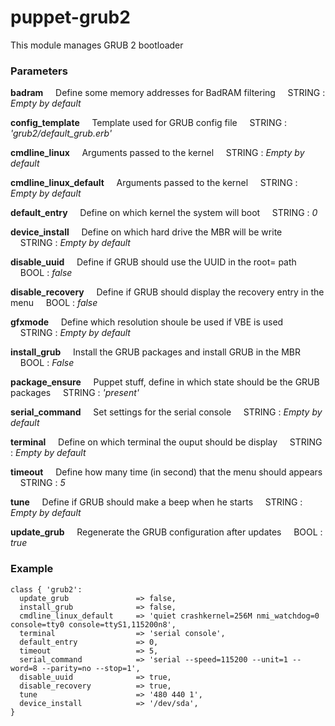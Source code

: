 puppet-grub2
============

This module manages GRUB 2 bootloader

### Parameters

**badram**
&nbsp;&nbsp;&nbsp;&nbsp;Define some memory addresses for BadRAM filtering
&nbsp;&nbsp;&nbsp;&nbsp;STRING : *Empty by default*

**config_template**
&nbsp;&nbsp;&nbsp;&nbsp;Template used for GRUB config file
&nbsp;&nbsp;&nbsp;&nbsp;STRING : *'grub2/default_grub.erb'*

**cmdline_linux**
&nbsp;&nbsp;&nbsp;&nbsp;Arguments passed to the kernel
&nbsp;&nbsp;&nbsp;&nbsp;STRING : *Empty by default*

**cmdline_linux_default**
&nbsp;&nbsp;&nbsp;&nbsp;Arguments passed to the kernel
&nbsp;&nbsp;&nbsp;&nbsp;STRING : *Empty by default*

**default_entry**
&nbsp;&nbsp;&nbsp;&nbsp;Define on which kernel the system will boot
&nbsp;&nbsp;&nbsp;&nbsp;STRING : *0*

**device_install**
&nbsp;&nbsp;&nbsp;&nbsp;Define on which hard drive the MBR will be write
&nbsp;&nbsp;&nbsp;&nbsp;STRING : *Empty by default*

**disable_uuid**
&nbsp;&nbsp;&nbsp;&nbsp;Define if GRUB should use the UUID in the root= path
 &nbsp;&nbsp;&nbsp;&nbsp;BOOL : *false*

**disable_recovery**
&nbsp;&nbsp;&nbsp;&nbsp;Define if GRUB should display the recovery entry in the menu
&nbsp;&nbsp;&nbsp;&nbsp;BOOL : *false*

**gfxmode**
&nbsp;&nbsp;&nbsp;&nbsp;Define which resolution shoule be used if VBE is used
&nbsp;&nbsp;&nbsp;&nbsp;STRING : *Empty by default*

**install_grub**
&nbsp;&nbsp;&nbsp;&nbsp;Install the GRUB packages and install GRUB in the MBR
&nbsp;&nbsp;&nbsp;&nbsp;BOOL : *False*

**package_ensure**
&nbsp;&nbsp;&nbsp;&nbsp;Puppet stuff, define in which state should be the GRUB packages
&nbsp;&nbsp;&nbsp;&nbsp;STRING : *'present'*

**serial_command**
&nbsp;&nbsp;&nbsp;&nbsp;Set settings for the serial console
&nbsp;&nbsp;&nbsp;&nbsp;STRING : *Empty by default*

**terminal**
&nbsp;&nbsp;&nbsp;&nbsp;Define on which terminal the ouput should be display
&nbsp;&nbsp;&nbsp;&nbsp;STRING : *Empty by default*

**timeout**
&nbsp;&nbsp;&nbsp;&nbsp;Define how many time (in second) that the menu should appears
&nbsp;&nbsp;&nbsp;&nbsp;STRING : *5*

**tune**
&nbsp;&nbsp;&nbsp;&nbsp;Define if GRUB should make a beep when he starts
&nbsp;&nbsp;&nbsp;&nbsp;STRING : *Empty by default*

**update_grub**
&nbsp;&nbsp;&nbsp;&nbsp;Regenerate the GRUB configuration after updates
&nbsp;&nbsp;&nbsp;&nbsp;BOOL : *true*

### Example

    class { 'grub2':
      update_grub               => false,
      install_grub              => false,
      cmdline_linux_default     => 'quiet crashkernel=256M nmi_watchdog=0 console=tty0 console=ttyS1,115200n8',
      terminal                  => 'serial console',
      default_entry             => 0,
      timeout                   => 5,
      serial_command            => 'serial --speed=115200 --unit=1 --word=8 --parity=no --stop=1',
      disable_uuid              => true,
      disable_recovery          => true,
      tune                      => '480 440 1',
      device_install            => '/dev/sda',
    }